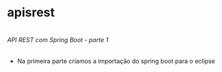 # apisrest <h1>
###### API REST com Spring Boot - parte 1 
  * Na primeira parte criamos a importação do spring boot para o eclipse
